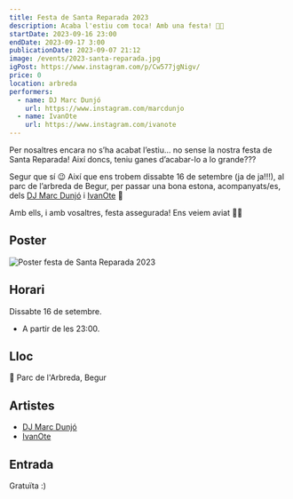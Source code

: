 ```yaml
---
title: Festa de Santa Reparada 2023
description: Acaba l'estiu com toca! Amb una festa! 🌅🎉
startDate: 2023-09-16 23:00
endDate: 2023-09-17 3:00
publicationDate: 2023-09-07 21:12
image: /events/2023-santa-reparada.jpg
igPost: https://www.instagram.com/p/Cw577jgNigv/
price: 0
location: arbreda
performers:
  - name: DJ Marc Dunjó
    url: https://www.instagram.com/marcdunjo
  - name: IvanOte
    url: https://www.instagram.com/ivanote
---
```


Per nosaltres encara no s’ha acabat l’estiu… no sense la nostra festa de Santa Reparada! Així doncs, teniu ganes d’acabar-lo a lo grande???

Segur que sí 😉 Així que ens trobem dissabte 16 de setembre (ja de ja!!!), al parc de l’arbreda de Begur, per passar una bona estona, acompanyats/es, dels [DJ Marc Dunjó](https://www.instagram.com/marcdunjo) i [IvanOte](https://www.instagram.com/ivanote) 🤩

Amb ells, i amb vosaltres, festa assegurada! Ens veiem aviat 🫶🏽

## Poster

![Poster festa de Santa Reparada 2023](/events/2023-santa-reparada.jpg)

## Horari

Dissabte 16 de setembre.

- A partir de les 23:00.

## Lloc

📍 Parc de l'Arbreda, Begur

## Artistes

- [DJ Marc Dunjó](https://www.instagram.com/marcdunjo)
- [IvanOte](https://www.instagram.com/ivanote)

## Entrada

Gratuïta :)
